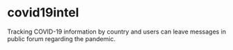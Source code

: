 # covid19intel
Tracking COVID-19 information by country and users can leave messages in public forum regarding the pandemic.
